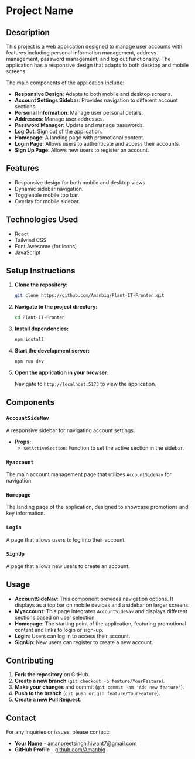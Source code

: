 # Project Name

## Description

This project is a web application designed to manage user accounts with features including personal information management, address management, password management, and log out functionality. The application has a responsive design that adapts to both desktop and mobile screens. 

The main components of the application include:

- **Responsive Design**: Adapts to both mobile and desktop screens.
- **Account Settings Sidebar**: Provides navigation to different account sections.
- **Personal Information**: Manage user personal details.
- **Addresses**: Manage user addresses.
- **Password Manager**: Update and manage passwords.
- **Log Out**: Sign out of the application.
- **Homepage**: A landing page with promotional content.
- **Login Page**: Allows users to authenticate and access their accounts.
- **Sign Up Page**: Allows new users to register an account.

## Features

- Responsive design for both mobile and desktop views.
- Dynamic sidebar navigation.
- Toggleable mobile top bar.
- Overlay for mobile sidebar.

## Technologies Used

- React
- Tailwind CSS
- Font Awesome (for icons)
- JavaScript

## Setup Instructions

1. **Clone the repository:**

    ```bash
    git clone https://github.com/Amanbig/Plant-IT-Fronten.git
    ```

2. **Navigate to the project directory:**

    ```bash
    cd Plant-IT-Fronten
    ```

3. **Install dependencies:**

    ```bash
    npm install
    ```

4. **Start the development server:**

    ```bash
    npm run dev
    ```

5. **Open the application in your browser:**

    Navigate to `http://localhost:5173` to view the application.

## Components

### `AccountSideNav`

A responsive sidebar for navigating account settings.

- **Props:**
  - `setActiveSection`: Function to set the active section in the sidebar.

### `Myaccount`

The main account management page that utilizes `AccountSideNav` for navigation.

### `Homepage`

The landing page of the application, designed to showcase promotions and key information.

### `Login`

A page that allows users to log into their account.

### `SignUp`

A page that allows new users to create an account.



## Usage

- **AccountSideNav**: This component provides navigation options. It displays as a top bar on mobile devices and a sidebar on larger screens.
- **Myaccount**: This page integrates `AccountSideNav` and displays different sections based on user selection.
- **Homepage**: The starting point of the application, featuring promotional content and links to login or sign-up.
- **Login**: Users can log in to access their account.
- **SignUp**: New users can register to create a new account.

## Contributing

1. **Fork the repository** on GitHub.
2. **Create a new branch** (`git checkout -b feature/YourFeature`).
3. **Make your changes** and commit (`git commit -am 'Add new feature'`).
4. **Push to the branch** (`git push origin feature/YourFeature`).
5. **Create a new Pull Request**.

## Contact

For any inquiries or issues, please contact:

- **Your Name** - [amanpreetsinghjhiwant7@gmail.com](mailto:amanpreetsinghjhiwant7@gmail.com)
- **GitHub Profile** - [github.com/Amanbig](https://github.com/Amanbig)

